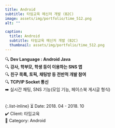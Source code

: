 ```yaml
---
title: Android
subtitle: 타임교육 메신저 개발 (B2C)
image: assets/img/portfolio/time_512.png
alt: ""

caption:
  title: Android
  subtitle: 타임교육 메신저 개발 (B2C)
  thumbnail: assets/img/portfolio/time_512.png
---
```


🔍 <b>Dev Language : Android Java</b><br>
🔍 <b>강사, 학부모, 학생 등이 이용하는 SNS 앱</b><br>
🔍 <b>친구 목록, 토픽, 채팅방 등 전반적 개발 참여</b><br>
🔍 <b>TCP/IP Socket 통신</b><br>
➡️ 실시간 채팅, SNS 기능(모임 기능, 페이스북 게시글 형식)<br>
<br>

{:.list-inline}
⏳ Date: 2018. 04 - 2018. 10<br>
✔️ Client: 타임교육<br>
📌 Category: Android<br>